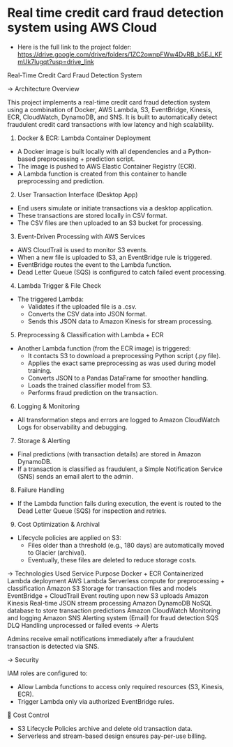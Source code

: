 # Real time credit card fraud detection system using AWS Cloud
* Here is the full link to the project folder: https://drive.google.com/drive/folders/1ZC2ownpFWw4DvRB_b5EJ_KFmUk7lugqt?usp=drive_link


Real-Time Credit Card Fraud Detection System

-> Architecture Overview

This project implements a real-time credit card fraud detection system using a combination of Docker, AWS Lambda, S3, EventBridge, Kinesis, ECR, CloudWatch, DynamoDB, and SNS. It is built to automatically detect fraudulent credit card transactions with low latency and high scalability.

1. Docker & ECR: Lambda Container Deployment

- A Docker image is built locally with all dependencies and a Python-based preprocessing + prediction script.
- The image is pushed to AWS Elastic Container Registry (ECR).
- A Lambda function is created from this container to handle preprocessing and prediction.

2. User Transaction Interface (Desktop App)

- End users simulate or initiate transactions via a desktop application.
- These transactions are stored locally in CSV format.
- The CSV files are then uploaded to an S3 bucket for processing.

3. Event-Driven Processing with AWS Services

- AWS CloudTrail is used to monitor S3 events.
- When a new file is uploaded to S3, an EventBridge rule is triggered.
- EventBridge routes the event to the Lambda function.
- Dead Letter Queue (SQS) is configured to catch failed event processing.

4. Lambda Trigger & File Check

- The triggered Lambda:
  - Validates if the uploaded file is a .csv.
  - Converts the CSV data into JSON format.
  - Sends this JSON data to Amazon Kinesis for stream processing.

5. Preprocessing & Classification with Lambda + ECR

- Another Lambda function (from the ECR image) is triggered:
  - It contacts S3 to download a preprocessing Python script (.py file).
  - Applies the exact same preprocessing as was used during model training.
  - Converts JSON to a Pandas DataFrame for smoother handling.
  - Loads the trained classifier model from S3.
  - Performs fraud prediction on the transaction.

6. Logging & Monitoring

- All transformation steps and errors are logged to Amazon CloudWatch Logs for observability and debugging.

7. Storage & Alerting

- Final predictions (with transaction details) are stored in Amazon DynamoDB.
- If a transaction is classified as fraudulent, a Simple Notification Service (SNS) sends an email alert to the admin.

8. Failure Handling

- If the Lambda function fails during execution, the event is routed to the Dead Letter Queue (SQS) for inspection and retries.

9. Cost Optimization & Archival

- Lifecycle policies are applied on S3:
  - Files older than a threshold (e.g., 180 days) are automatically moved to Glacier (archival).
  - Eventually, these files are deleted to reduce storage costs.

-> Technologies Used
Service	Purpose
Docker + ECR	Containerized Lambda deployment
AWS Lambda	Serverless compute for preprocessing + classification
Amazon S3	Storage for transaction files and models
EventBridge + CloudTrail	Event routing upon new S3 uploads
Amazon Kinesis	Real-time JSON stream processing
Amazon DynamoDB	NoSQL database to store transaction predictions
Amazon CloudWatch	Monitoring and logging
Amazon SNS	Alerting system (Email) for fraud detection
SQS DLQ	Handling unprocessed or failed events
-> Alerts

Admins receive email notifications immediately after a fraudulent transaction is detected via SNS.

-> Security

IAM roles are configured to:
- Allow Lambda functions to access only required resources (S3, Kinesis, ECR).
- Trigger Lambda only via authorized EventBridge rules.

🧊 Cost Control

- S3 Lifecycle Policies archive and delete old transaction data.
- Serverless and stream-based design ensures pay-per-use billing.
